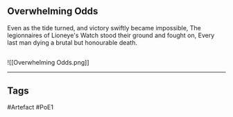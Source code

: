 ## Overwhelming Odds
Even as the tide turned, and victory swiftly became impossible,
The legionnaires of Lioneye's Watch stood their ground and fought on,
Every last man dying a brutal but honourable death.
##
![[Overwhelming Odds.png]]

---
## Tags
#Artefact
#PoE1